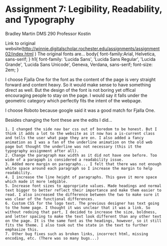 # Assignment 7: Legibility, Readability, and Typography

Bradley Martin
DMS 290
Professor Kostin

Link to original website(http://winnie.digitalscholar.rochester.edu/assignments/assignment02/index.html )
The original fonts are...
body{
	font-family:Arial, Helvetica, sans-serif;
}
h1{
	font-family: 'Lucida Sans', 'Lucida Sans Regular', 'Lucida Grande', 'Lucida Sans Unicode', Geneva, Verdana, sans-serif;
    font-size: 2em;
}

I choose Fjalla One for the font as the content of the page is very straight forward and content heavy. So it would make sense to have something direct as well. But the design of the font is not boring yet offical encouraging people to stay on the page. I would say it falls under the geometric category which perfectly fits the intent of the webpage.

I choose Roboto because google said it was a good match for Fjalla One.

Besides changing the font these are the edits I did...

	1. I changed the side nav bar css out of boredom to be honest. But I think it adds a lot to the website as it now has a is-current class and tells the user what page they are on. I also added a fancy animation as I was a fan of the underline animation on the old web page but thought the underline was not necessary (this it the typography assignment after all).
	2. Change the paragraph max width as it did not have one before. Too wide of a paragaph is considered a readability issue.
	3. Added more margin on paragraphs... I felt that there was not enough white space around each paragraph so I increase the margin to help readability.
	4. I increase the line height of paragraphs. This gave it more space which made it more ledgible. 
	5. Increase font sizes to appropriate values. Made headings and normal text bigger to better reflect their importance and make them easier to read. I also increased the difference between the two to make sure it was clear of the functional differences.
	6. Custom CSS for the logo text. The previous designer has text going to the home page. I thought it was unclear that it was a link. So without redoing that part, I decided to increase the size, boldness, and letter spacing to make the text look different than any other text on the page. It is the same font as the headings, however, so it still fits the theme. I also took out the state in the text to further emphasize this.
	7. Other bug fixes such as broken links, incorrect html, missing encoding, etc. (There was so many bugs...)